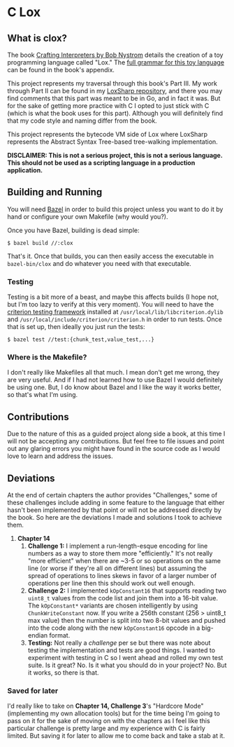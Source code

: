 # C Lox

## What is clox?

The book [Crafting Interpreters by Bob Nystrom](http://www.craftinginterpreters.com)
details the creation of a toy programming language called "Lox." The
[full grammar for this toy language](http://www.craftinginterpreters.com/appendix-i.html)
can be found in the book's appendix.

This project represents my traversal through this book's Part III. My work
through Part II can be found in my
[LoxSharp repository](https://github.com/bbuck/LoxSharp), and there you may find
comments that this part was meant to be in Go, and in fact it was. But for the
sake of getting more practice with C I opted to just stick with C (which is what
the book uses for this part). Although you will definitely find that my code
style and naming differ from the book.

This project represents the bytecode VM side of Lox where LoxSharp represents
the Abstract Syntax Tree-based tree-walking implementation.

**DISCLAIMER: This is not a serious project, this is not a serious language.
This should not be used as a scripting language in a production application.**

## Building and Running

You will need [Bazel](https://bazel.build) in order to build this project
unless you want to do it by hand or configure your own Makefile (why would
you?).

Once you have Bazel, building is dead simple:

```
$ bazel build //:clox
```

That's it. Once that builds, you can then easily access the executable in
`bazel-bin/clox` and do whatever you need with that executable.

### Testing

Testing is a bit more of a beast, and maybe this affects builds (I hope not, but I'm too lazy to
verify at this very moment). You will need to have the [criterion testing framework]()
installed at `/usr/local/lib/libcriterion.dylib` and `/usr/local/include/criterion/criterion.h`
in order to run tests. Once that is set up, then ideally you just run the tests:

```
$ bazel test //test:{chunk_test,value_test,...}
```

### Where is the Makefile?

I don't really like Makefiles all that much. I mean don't get me wrong, they are
very useful. And if I had not learned how to use Bazel I would definitely be
using one. But, I do know about Bazel and I like the way it works better, so
that's what I'm using.

## Contributions

Due to the nature of this as a guided project along side a book, at this time I
will not be accepting any contributions. But feel free to file issues and point
out any glaring errors you might have found in the source code as I would love
to learn and address the issues.

## Deviations

At the end of certain chapters the author provides "Challenges," some of these
challenges include adding in some feature to the language that either hasn't
been implemented by that point or will not be addressed directly by the book. So
here are the deviations I made and solutions I took to achieve them.

1. **Chapter 14**
   1. **Challenge 1:** I implement a run-length-esque encoding for line numbers as a way to store
      them more "efficiently." It's not really "more efficient" when there are ~3-5 or so operations
      on the same line (or worse if they're all on different lines) but assuming the spread of
      operations to lines skews in favor of a larger number of operations per line then this should
      work out well enough.
   1. **Challenge 2:** I implemented `kOpConstant16` that supports reading two `uint8_t` values from
      the code list and join them into a 16-bit value. The `kOpConstant*` variants are chosen
      intelligently by using `ChunkWriteConstant` now. If you write a 256th constant (256 > uint8_t
      max value) then the number is split into two 8-bit values and pushed into the code along with
      the new `kOpConstant16` opcode in a big-endian format.
   1. **Testing:** Not really a _challenge_ per se but there was note about testing the
      implementation and tests are good things. I wanted to experiment with testing in C so I went
      ahead and rolled my own test suite. Is it great? No. Is it what you should do in your project?
      No. But it works, so there is that.

### Saved for later

I'd really like to take on **Chapter 14, Challenge 3**'s "Hardcore Mode" (implementing my own
allocation tools) but for the time being I'm going to pass on it for the sake of moving on with the
chapters as I feel like this particular challenge is pretty large and my experience with C is fairly
limited. But saving it for later to allow me to come back and take a stab at it.
